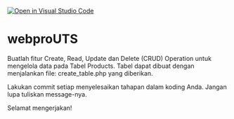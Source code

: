 [![Open in Visual Studio Code](https://classroom.github.com/assets/open-in-vscode-c66648af7eb3fe8bc4f294546bfd86ef473780cde1dea487d3c4ff354943c9ae.svg)](https://classroom.github.com/online_ide?assignment_repo_id=9111045&assignment_repo_type=AssignmentRepo)
# webproUTS

Buatlah fitur Create, Read, Update dan Delete (CRUD) Operation untuk mengelola data pada Tabel Products.
Tabel dapat dibuat dengan menjalankan file: create_table.php yang diberikan.

Lakukan commit setiap menyelesaikan tahapan dalam koding Anda. Jangan lupa tuliskan message-nya.

Selamat mengerjakan!
